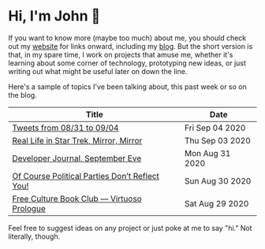 # Hi, I'm John 👋

If you want to know more (maybe too much) about me, you should check out my [website](https://john.colagioia.net/) for links onward, including my [blog](https://john.colagioia.net/blog).  But the short version is that, in my spare time, I work on projects that amuse me, whether it's learning about some corner of technology, prototyping new ideas, or just writing out what might be useful later on down the line.

Here's a sample of topics I've been talking about, this past week or so on the blog.

|Title|Date|
|-----|-------|
|[Tweets from 08/31 to 09/04](https://john.colagioia.net/blog/media/2020/09/04/week.html)|Fri Sep 04 2020|
|[Real Life in Star Trek, Mirror, Mirror](https://john.colagioia.net/blog/2020/09/03/mirror.html)|Thu Sep 03 2020|
|[Developer Journal, September Eve](https://john.colagioia.net/blog/2020/08/31/end-august.html)|Mon Aug 31 2020|
|[Of Course Political Parties Don’t Reflect You!](https://john.colagioia.net/blog/2020/08/30/parties.html)|Sun Aug 30 2020|
|[Free Culture Book Club — Virtuoso Prologue](https://john.colagioia.net/blog/2020/08/29/virtuoso.html)|Sat Aug 29 2020|

Feel free to suggest ideas on any project or just poke at me to say "hi." Not literally, though.
